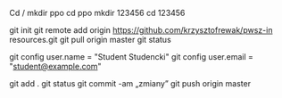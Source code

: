 ﻿Cd /
mkdir ppo
cd ppo
mkdir 123456
cd 123456

git init
git remote add origin https://github.com/krzysztofrewak/pwsz-in resources.git
git pull origin master
git status

git config user.name = "Student Studencki"
git config user.email = "student@example.com"

git add .
git status
git commit -am „zmiany”
git push origin master
